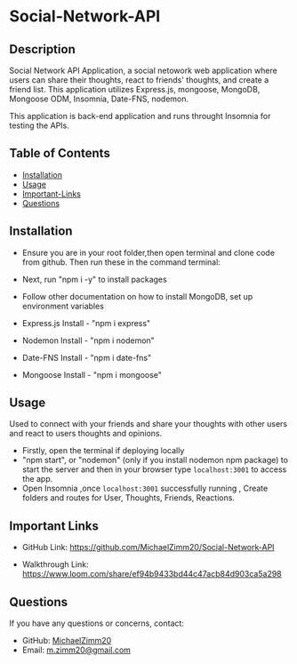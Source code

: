 # Social-Network-API

## Description
Social Network API Application, a social netowork web application where users can share their thoughts, react to friends' thoughts, and create a friend list. This application utilizes Express.js, mongoose, MongoDB, Mongoose ODM, Insomnia, Date-FNS, nodemon. 
 
This application is back-end application and runs throught Insomnia for testing the APIs.


## Table of Contents 
  * [Installation](#installation)
  * [Usage](#usage)
  * [Important-Links](#Important-Links)
  * [Questions](#questions)

  ## Installation
  * Ensure you are in your root folder,then open terminal and clone code from github. Then run these in the command terminal:

  * Next, run "npm i -y" to install packages 
  * Follow other documentation on how to install MongoDB, set up environment variables
  * Express.js Install - "npm i express"
  * Nodemon Install - "npm i nodemon"
  * Date-FNS Install - "npm i date-fns"
  * Mongoose Install - "npm i mongoose"



   ## Usage 
  Used to connect with your friends and share your thoughts with other users and react to users thoughts and opinions. 
  * Firstly, open the terminal if deploying locally
  * "npm start", or "nodemon" (only if you install nodemon npm package) to start the server and then in your browser type `localhost:3001` to access the app.
  * Open Insomnia ,once `localhost:3001` successfully running , Create folders and routes for User, Thoughts, Friends, Reactions. 





 ## Important Links 
* GitHub Link: https://github.com/MichaelZimm20/Social-Network-API

* Walkthrough Link: https://www.loom.com/share/ef94b9433bd44c47acb84d903ca5a298

## Questions 
  If you have any questions or concerns, contact:
  * GitHub: [MichaelZimm20](https://github.com/MichaelZimm20)
  * Email: [m.zimm20@gmail.com](mailto:m.zimm20@gmail.com)

